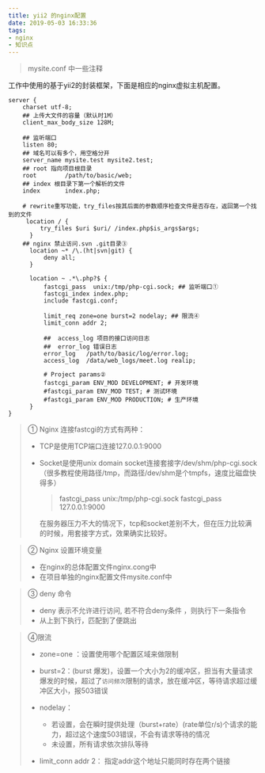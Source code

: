 ```yaml
---
title: yii2 的nginx配置
date: 2019-05-03 16:33:36
tags: 
- nginx
- 知识点
---
```


> mysite.conf 中一些注释
> <!--more-->

工作中使用的基于yii2的封装框架，下面是相应的nginx虚拟主机配置。

```nginx
server {
    charset utf-8;
    ## 上传大文件的容量（默认时1M）
    client_max_body_size 128M;

    ## 监听端口
    listen 80; 
    ## 域名可以有多个，用空格分开
    server_name mysite.test mysite2.test;
    ## root 指向项目根目录
    root        /path/to/basic/web;
    ## index 根目录下第一个解析的文件
    index       index.php;

    # rewrite重写功能，try_files按其后面的参数顺序检查文件是否存在，返回第一个找到的文件
     location / {
         try_files $uri $uri/ /index.php$is_args$args;
      }
    ## nginx 禁止访问.svn .git目录③
      location ~* /\.(ht|svn|git) {
          deny all;
      }
 
      location ~ .*\.php?$ {
          fastcgi_pass  unix:/tmp/php-cgi.sock; ## 监听端口①
          fastcgi_index index.php;
          include fastcgi.conf;
 
          limit_req zone=one burst=2 nodelay; ## 限流④
          limit_conn addr 2;
        
          ##  access_log 项目的接口访问日志
    	  ##  error_log 错误日志
          error_log   /path/to/basic/log/error.log;
          access_log  /data/web_logs/meet.log realip;
        
          # Project params②
          fastcgi_param ENV_MOD DEVELOPMENT; # 开发环境
          #fastcgi_param ENV_MOD TEST; # 测试环境
          #fastcgi_param ENV_MOD PRODUCTION; # 生产环境
      }
}
```



> ① Nginx 连接fastcgi的方式有两种：
> - TCP是使用TCP端口连接127.0.0.1:9000
> - Socket是使用unix domain socket连接套接字/dev/shm/php-cgi.sock（很多教程使用路径/tmp，而路径/dev/shm是个tmpfs，速度比磁盘快得多）
>   > fastcgi_pass  unix:/tmp/php-cgi.sock
>   > fastcgi_pass  127.0.0.1:9000
>
>   在服务器压力不大的情况下，tcp和socket差别不大，但在压力比较满的时候，用套接字方式，效果确实比较好。 

> ②  Nginx 设置环境变量
> - 在nginx的总体配置文件nginx.cong中
> - 在项目单独的nginx配置文件mysite.conf中

> ③ deny 命令
> - deny 表示不允许进行访问, 若不符合deny条件 ，则执行下一条指令
> - 从上到下执行，匹配到了便跳出

> ④限流
> - zone=one ：设置使用哪个配置区域来做限制
> - burst=2：(burst 爆发)，设置一个大小为2的缓冲区，担当有大量请求爆发的时候，超过了`访问频次`限制的请求，放在缓冲区，等待请求超过缓冲区大小，报503错误
> - nodelay：
>   - 若设置，会在瞬时提供处理（burst+rate）(rate单位r/s)个请求的能力，超过这个速度503错误，不会有请求等待的情况
>   - 未设置，所有请求依次排队等待
>
> - limit_conn addr 2： 指定addr这个地址只能同时存在两个链接